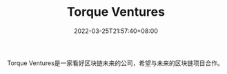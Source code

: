 ﻿---
weight: 
title: "Torque Ventures"
description: "Torque Ventures是一家看好区块链未来的公司，希望与未来的区块链项目合作"
date: 2022-03-25T21:57:40+08:00
lastmod: 2022-03-25T16:45:40+08:00
draft: false
authors: ["Metabd"]
featuredImage: "torque-ventures.jpg"
link: ""
tags: ["投资机构","Torque Ventures"]
categories: ["navigation"]
navigation: ["投资机构"]
lightgallery: true
toc: true
pinned: false
recommend: false
recommend1: false
---
Torque Ventures是一家看好区块链未来的公司，希望与未来的区块链项目合作。
